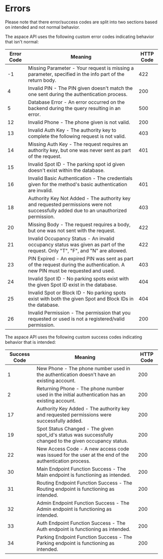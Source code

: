 # Errors

<aside class="notice">
Please note that there error/success codes are split into two sections based on intended and not normal behavior.
</aside>

The aspace API uses the following custom error codes indicating behavior that isn't normal:

Error Code | Meaning | HTTP Code
---------- | ------- | ---------
-1 | Missing Parameter - Your request is missing a parameter, specified in the info part of the return body. | 422
4 | Invalid PIN - The PIN given doesn't match the one sent during the authentication process. | 200
5 | Database Error - An error occurred on the backend during the query resulting in an error. | 500
12 | Invalid Phone - The phone given is not valid. | 200
13 | Invalid Auth Key - The authority key to complete the following request is not valid. | 403
14 | Missing Auth Key - The request requires an authority key, but one was never sent as part of the request. | 401
15 | Invalid Spot ID - The parking spot id given doesn't exist within the database.
16 | Invalid Basic Authentication - The credentials given for the method's basic authentication are invalid. | 401
18 | Authority Key Not Added - The authority key and requested permissions were not successfully added due to an unauthorized permission. | 403
20 | Missing Body - The request requires a body, but one was not sent with the request. | 422
21 | Invalid Occupancy Status - An invalid occupancy status was given as part of the request. Only "T", "F", and "N" are allowed. | 422
23 | PIN Expired - An expired PIN was sent as part of the request during the authentication. A new PIN must be requested and used. | 403
24 | Invalid Spot ID - No parking spots exist with the given Spot ID exist in the database. | 404
25 | Invalid Spot or Block ID - No parking spots exist with both the given Spot and Block IDs in the database. | 404
26 | Invalid Permission - The permission that you requested or used is not a registered/valid permission. | 200

The aspace API uses the following custom success codes indicating behavior that is intended:

Success Code | Meaning | HTTP Code
------------ | ------- | ---------
1 | New Phone - The phone number used in the authentication doesn't have an existing account. | 200
2 | Returning Phone - The phone number used in the initial authentication has an existing account. | 200
17 | Authority Key Added - The authority key and requested permissions were successfully added. | 200
19 | Spot Status Changed - The given spot_id's status was successfully changed to the given occupancy status. | 200
22 | New Access Code - A new access code was issued for the user at the end of the authentication process. | 200
30 | Main Endpoint Function Success - The Main endpoint is functioning as intended. | 200
31 | Routing Endpoint Function Success - The Routing endpoint is functioning as intended. | 200
32 | Admin Endpoint Function Success - The Admin endpoint is functioning as intended. | 200
33 | Auth Endpoint Function Success - The Auth endpoint is functioning as intended. | 200
34 | Parking Endpoint Function Success - The Parking endpoint is functioning as intended. | 200